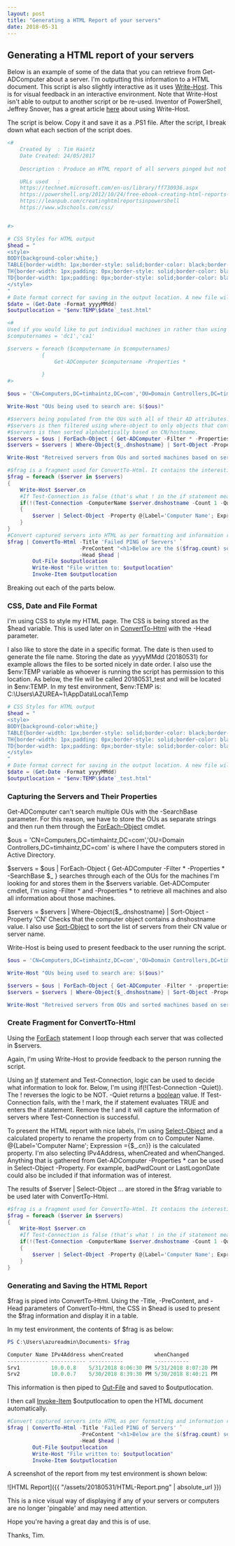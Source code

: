 ```yaml
---
layout: post
title: "Generating a HTML Report of your servers"
date: 2018-05-31
---
```

## Generating a HTML report of your servers

Below is an example of some of the data that you can retrieve from Get-ADComputer about a server. I'm outputting this information to a HTML document.
This script is also slightly interactive as it uses [Write-Host](https://docs.microsoft.com/en-us/powershell/module/microsoft.powershell.utility/write-host?view=powershell-6). This is for visual feedback in an interactive environment. Note that Write-Host isn't able to output to another script or be re-used. Inventor of PowerShell, Jeffrey Snover, has a great article [here](http://www.jsnover.com/blog/2013/12/07/write-host-considered-harmful/) about using Write-Host. 

The script is below. Copy it and save it as a .PS1 file. After the script, I break down what each section of the script does.

```PowerShell
<#
    Created by  : Tim Haintz
    Date Created: 24/05/2017
    
    Description : Produce an HTML report of all servers pinged but not responding.

    URLs used   :
    https://technet.microsoft.com/en-us/library/ff730936.aspx
    https://powershell.org/2012/10/24/free-ebook-creating-html-reports-in-powershell/
    https://leanpub.com/creatinghtmlreportsinpowershell
    https://www.w3schools.com/css/


#>

# CSS Styles for HTML output
$head = "
<style>
BODY{background-color:white;}
TABLE{border-width: 1px;border-style: solid;border-color: black;border-collapse: collapse;}
TH{border-width: 1px;padding: 0px;border-style: solid;border-color: black;background-color:LightSteelBlue}
TD{border-width: 1px;padding: 0px;border-style: solid;border-color: black;background-color:LightCoral}
</style>
"
# Date format correct for saving in the output location. A new file will be created each new day/date
$date = (Get-Date -Format yyyyMMdd)
$outputlocation = "$env:TEMP\$date`_test.html"

<#
Used if you would like to put individual machines in rather than using OUs
$computernames = 'dc1','ca1'

$servers = foreach ($computername in $computernames)
           {
               Get-ADComputer $computername -Properties *
               
           }
#>

$ous = 'CN=Computers,DC=timhaintz,DC=com','OU=Domain Controllers,DC=timhaintz,DC=com'

Write-Host "OUs being used to search are: $($ous)"

#$servers being populated from the OUs with all of their AD attributes. 
#$servers is then filtered using where-object to only objects that contain .dnshostname entries as these are 'real' machines
#$servers is then sorted alphabetically based on CN/hostname. 
$servers = $ous | ForEach-Object { Get-ADComputer -Filter * -Properties * -SearchBase $_ }
$servers = $servers | Where-Object{$_.dnshostname} | Sort-Object -Property 'CN'

Write-Host "Retreived servers from OUs and sorted machines based on server name"

#$frag is a fragment used for ConvertTo-Html. It contains the interesting information.
$frag = foreach ($server in $servers)
{
    Write-Host $server.cn
    #If Test-Connection is false (that's what ! in the if statement means) then pass into the if statement.
    if(!(Test-Connection -ComputerName $server.dnshostname -Count 1 -Quiet))
    {
        $server | Select-Object -Property @{Label='Computer Name'; Expression ={$_.cn}},IPv4Address,whenCreated,whenChanged                               
    }
}
#Convert captured servers into HTML as per formatting and information required.
$frag | ConvertTo-Html -Title 'Failed PING of Servers' `
                       -PreContent "<h1>Below are the $($frag.count) servers that failed a PING test. $($servers.count) servers were pinged in this process.</h1>" `
                       -Head $head |
        Out-File $outputlocation
        Write-Host "File written to: $outputlocation"
        Invoke-Item $outputlocation
```

Breaking out each of the parts below.

### CSS, Date and File Format

I'm using CSS to style my HTML page. The CSS is being stored as the $head variable. This is used later on in [ConvertTo-Html](https://docs.microsoft.com/en-us/powershell/module/microsoft.powershell.utility/convertto-html?view=powershell-6) with the -Head parameter. 

I also like to store the date in a specific format. The date is then used to generate the file name. 
Storing the date as yyyyMMdd (20180531) for example allows the files to be sorted nicely in date order.
I also use the $env:TEMP variable as whoever is running the script has permission to this location. 
As below, the file will be called 20180531_test and will be located in $env:TEMP. In my test environment, $env:TEMP is: C:\Users\AZUREA~1\AppData\Local\Temp

```PowerShell
# CSS Styles for HTML output
$head = "
<style>
BODY{background-color:white;}
TABLE{border-width: 1px;border-style: solid;border-color: black;border-collapse: collapse;}
TH{border-width: 1px;padding: 0px;border-style: solid;border-color: black;background-color:LightSteelBlue}
TD{border-width: 1px;padding: 0px;border-style: solid;border-color: black;background-color:LightCoral}
</style>
"
# Date format correct for saving in the output location. A new file will be created each new day/date
$date = (Get-Date -Format yyyyMMdd)
$outputlocation = "$env:TEMP\$date`_test.html"
```

### Capturing the Servers and Their Properties

Get-ADComputer can't search multiple OUs with the -SearchBase parameter. For this reason, we have to store the OUs as separate strings and then run them through the [ForEach-Object](https://docs.microsoft.com/en-us/powershell/module/microsoft.powershell.core/foreach-object?view=powershell-6) cmdlet.

$ous = 'CN=Computers,DC=timhaintz,DC=com','OU=Domain Controllers,DC=timhaintz,DC=com' is where I have the computers stored in Active Directory.

$servers = $ous | ForEach-Object { Get-ADComputer -Filter * -Properties * -SearchBase $_ } searches through each of the OUs for the machines I'm looking for and stores them in the $servers variable.
Get-ADComputer cmdlet, I'm using -Filter * and -Properties * to retrieve all machines and also all information about those machines.

$servers = $servers | Where-Object{$_.dnshostname} | Sort-Object -Property 'CN'
Checks that the computer object contains a dnshostname value. I also use [Sort-Object](https://docs.microsoft.com/en-us/powershell/module/microsoft.powershell.utility/sort-object?view=powershell-6) to sort the list of servers from their CN value or server name.

Write-Host is being used to present feedback to the user running the script.

```PowerShell
$ous = 'CN=Computers,DC=timhaintz,DC=com','OU=Domain Controllers,DC=timhaintz,DC=com'

Write-Host "OUs being used to search are: $($ous)"

$servers = $ous | ForEach-Object { Get-ADComputer -Filter * -properties * -SearchBase $_ }
$servers = $servers | Where-Object{$_.dnshostname} | Sort-Object -Property 'CN'

Write-Host "Retreived servers from OUs and sorted machines based on server name"
```

### Create Fragment for ConvertTo-Html

Using the [ForEach](https://docs.microsoft.com/en-us/powershell/module/microsoft.powershell.core/about/about_foreach?view=powershell-6) statement I loop through each server that was collected in $servers.

Again, I'm using Write-Host to provide feedback to the person running the script.

Using an [If](https://docs.microsoft.com/en-us/powershell/module/microsoft.powershell.core/about/about_if?view=powershell-6) statement and Test-Connection, logic can be used to decide what information to look for. Below, I'm using if(!(Test-Connection -Quiet)). The ! reverses the logic to be NOT. -Quiet returns a [boolean](https://blogs.msdn.microsoft.com/powershell/2006/12/24/boolean-values-and-operators/) value. If Test-Connection fails, with the ! mark, the if statement evaluates TRUE and enters the if statement. Remove the ! and it will capture the information of servers where Test-Connection is successful.

To present the HTML report with nice labels, I'm using [Select-Object](https://docs.microsoft.com/en-us/powershell/module/microsoft.powershell.utility/select-object?view=powershell-6) and a calculated property to rename the property from cn to Computer Name. @{Label='Computer Name'; Expression ={$_.cn}} is the calculated property. I'm also selecting IPv4Address, whenCreated and whenChanged. Anything that is gathered from Get-ADComputer -Properties * can be used in Select-Object -Property.
For example, badPwdCount or LastLogonDate could also be included if that information was of interest.

The results of $server | Select-Object ... are stored in the $frag variable to be used later with ConvertTo-Html.

```PowerShell
#$frag is a fragment used for ConvertTo-Html. It contains the interesting information.
$frag = foreach ($server in $servers)
{
    Write-Host $server.cn
    #If Test-Connection is false (that's what ! in the if statement means) then pass into the if statement.
    if(!(Test-Connection -ComputerName $server.dnshostname -Count 1 -Quiet))
    {
        $server | Select-Object -Property @{Label='Computer Name'; Expression ={$_.cn}},IPv4Address,whenCreated,whenChanged                               
    }
}
```

### Generating and Saving the HTML Report

$frag is piped into ConvertTo-Html. Using the -Title, -PreContent, and -Head parameters of ConvertTo-Html, the CSS in $head is used to present the $frag information and display it in a table.

In my test environment, the contents of $frag is as below:

```PowerShell
PS C:\Users\azureadmin\Documents> $frag

Computer Name IPv4Address whenCreated          whenChanged         
------------- ----------- -----------          -----------         
Srv1          10.0.0.8    5/31/2018 8:06:30 PM 5/31/2018 8:07:20 PM
Srv2          10.0.0.7    5/30/2018 8:39:30 PM 5/30/2018 8:40:21 PM
```

This information is then piped to [Out-File](https://docs.microsoft.com/en-us/powershell/module/microsoft.powershell.utility/out-file?view=powershell-6) and saved to $outputlocation.

I then call [Invoke-Item](https://docs.microsoft.com/en-us/powershell/module/microsoft.powershell.management/invoke-item?view=powershell-6) $outputlocation to open the HTML document automatically.

```PowerShell
#Convert captured servers into HTML as per formatting and information required.
$frag | ConvertTo-Html -Title 'Failed PING of Servers' `
                       -PreContent "<h1>Below are the $($frag.count) servers that failed a PING test. $($servers.count) servers were pinged in this process.</h1>" `
                       -Head $head |
        Out-File $outputlocation
        Write-Host "File written to: $outputlocation"
        Invoke-Item $outputlocation
```

A screenshot of the report from my test environment is shown below:

![HTML Report]({{ "/assets/20180531/HTML-Report.png" | absolute_url }})

This is a nice visual way of displaying if any of your servers or computers are no longer 'pingable' and may need attention.

Hope you're having a great day and this is of use.

Thanks, Tim.

